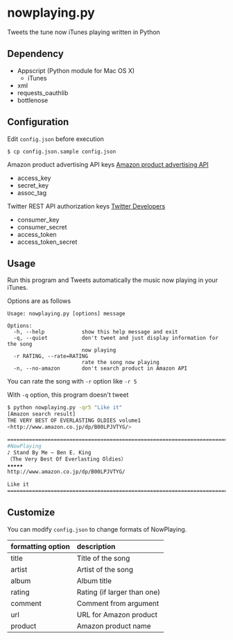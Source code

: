 # nowplaying.py
Tweets the tune now iTunes playing written in Python

## Dependency
- Appscript (Python module for Mac OS X)
  - iTunes
- xml
- requests\_oauthlib
- bottlenose

## Configuration
Edit `config.json` before execution
```bash-session
$ cp config.json.sample config.json
```

Amazon product advertising API keys
[Amazon product advertising API](https://affiliate.amazon.co.jp/gp/advertising/api/detail/main.html)
- access_key
- secret_key
- assoc_tag

Twitter REST API authorization keys
[Twitter Developers](https://dev.twitter.com/)
- consumer_key
- consumer_secret
- access_token
- access_token_secret

## Usage

Run this program and Tweets automatically the music now playing in your iTunes.

Options are as follows

```
Usage: nowplaying.py [options] message

Options:
  -h, --help            show this help message and exit
  -q, --quiet           don't tweet and just display information for the song
                        now playing
  -r RATING, --rate=RATING
                        rate the song now playing
  -n, --no-amazon       don't search product in Amazon API
```

You can rate the song with `-r` option like `-r 5`

With `-q` option, this program doesn't tweet

```bash
$ python nowplaying.py -qr5 "Like it"
[Amazon search result]
THE VERY BEST OF EVERLASTING OLDIES volume1
<http://www.amazon.co.jp/dp/B00LPJVTYG/>

========================================================================
#NowPlaying
♪ Stand By Me − Ben E. King
（The Very Best Of Everlasting Oldies）
★★★★★
http://www.amazon.co.jp/dp/B00LPJVTYG/

Like it
========================================================================
```

## Customize

You can modify `config.json` to change formats of NowPlaying.

| formatting option | description |
|:--------|:----------|
|title|Title of the song|
|artist|Artist of the song|
|album|Album title|
|rating|Rating (if larger than one)|
|comment|Comment from argument|
|url|URL for Amazon product|
|product|Amazon product name|
